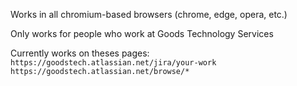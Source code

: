 Works in all chromium-based browsers (chrome, edge, opera, etc.)

Only works for people who work at Goods Technology Services

Currently works on theses pages:
`https://goodstech.atlassian.net/jira/your-work`
`https://goodstech.atlassian.net/browse/*`
